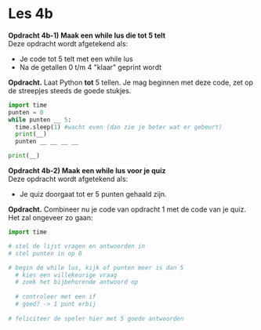 # Les 4b

**Opdracht 4b-1\) Maak een while lus die tot 5 telt**  
Deze opdracht wordt afgetekend als:

* Je code tot 5 telt met een while lus
* Na de getallen 0 t/m 4 "klaar" geprint wordt

**Opdracht.** Laat Python **tot** 5 tellen. Je mag beginnen met deze code, zet op de streepjes steeds de goede stukjes.

```python
import time
punten = 0
while punten __ 5:
  time.sleep(1) #wacht even (dan zie je beter wat er gebeurt)
  print(__)
  punten __ __ __ __

print(__)
```

**Opdracht 4b-2\) Maak een while lus voor je quiz**  
Deze opdracht wordt afgetekend als:

* Je quiz doorgaat tot er 5 punten gehaald zijn.

**Opdracht.** Combineer nu je code van opdracht 1 met de code van je quiz. Het zal ongeveer zo gaan:

```python
import time

# stel de lijst vragen en antwoorden in
# stel punten in op 0

# begin de while lus, kijk of punten meer is dan 5
  # kies een willekeurige vraag
  # zoek het bijbehorende antwoord op
  
  # controleer met een if
  # goed? -> 1 punt erbij
  
# feliciteer de speler hier met 5 goede antwoorden
```

